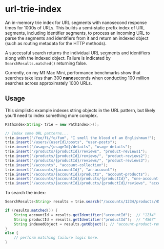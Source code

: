 # url-trie-index
An in-memory trie index for URL segments with nanosecond response times for 1000s of URLs. This builds a semi-static prefix index of URL segments, including identifier segments, to process an incoming URL to parse the segments and identifiers from it and return an indexed object (such as routing metadata for the HTTP methods).

A successful search returns the individual URL segments and identifiers along with the indexed object. Failure is indicated by `SearchResults.matched()` returning false.

Currently, on my M1 Mac Mini, performance benchmarks show that searches take less than 300 **nano**seconds when conducting 100 million searches across approximately 1000 URLs.

## Usage

This simplistic example indexes string objects in the URL pattern, but likely you'll need to index something more complex.

```Java
PathIndex<String> trie = new PathIndex<>();

// Index some URL patterns...
trie.insert("/fee/fi/fo/fum", "I smell the blood of an Englishman!");
trie.insert("/users/{userId}/posts", "user-posts");
trie.insert("/usages/{usageId}/details", "usage-details");
trie.insert("/products/{productId}/reviews", "product-reviews1");
trie.insert("/products/{productId}/reviews/", "product-reviews2");
trie.insert("/products/{productId}/reviews/", "product-reviews3");
trie.insert("/accounts", "account-collection");
trie.insert("/accounts/{accountId}", "an-account");
trie.insert("/accounts/{accountId}/products", "account-products");
trie.insert("/accounts/{accountId}/products/{productId}", "one-account-product");
trie.insert("/accounts/{accountId}/products/{productId}/reviews", "account-product-reviews");
```

To search the index:

```Java
SearchResults<String> results = trie.search("/accounts/1234/products/4567/reviews");

if (results.matched()) {
	String accountId = results.getIdentifier("accountId");	// "1234"
	String productId = results.getIdentifier("productId");	// "4567"
	String indexedObject = results.getObject();	// "account-product-reviews"
}
else {
	// perform matching failure logic here.
}
```
